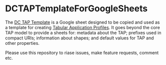 # DCTAPTemplateForGoogleSheets
The [DC TAP Template](https://docs.google.com/spreadsheets/d/1ohs8SNQz1UZcshi6U_C3RmJyvy4CLD2uOiWIDriPhn4/edit#gid=2023115699) is a Google sheet designed to be copied and used as a template for creating [Tabular Application Profiles](https://github.com/dcmi/dctap). It goes beyond the core TAP model to provide a sheets for: metadata about the TAP; prefixes used in compact URIs; information about shapes; and default values for TAP and other properties.

Please use this repository to riase issues, make feature requests, comment etc.
